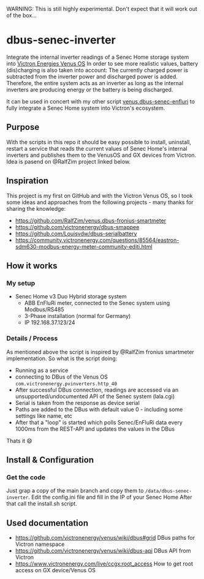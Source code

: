 WARNING: This is still highly experimental. Don't expect that it will work out of the box...

# dbus-senec-inverter
Integrate the internal inverter readings of a Senec Home storage system into [Victron Energies Venus OS](https://github.com/victronenergy/venus)
In order to see more realistic values, battery (dis)charging is also taken into account:
The currently charged power is subtracted from the inverter power and discharged power is added. Therefore, the entire system acts as an inverter as long as the internal inverters are producing energy or the battery is being discharged.

It can be used in concert with my other script [venus.dbus-senec-enfluri](https://github.com/kopierschnitte/venus.dbus-senec-enfluri) to fully integrate a Senec Home system into Victron's ecosystem.

## Purpose
With the scripts in this repo it should be easy possible to install, uninstall, restart a service that reads the current values of Senec Home's internal inverters and publishes them to the VenusOS and GX devices from Victron.
Idea is pasend on @RalfZim project linked below.

## Inspiration
This project is my first on GitHub and with the Victron Venus OS, so I took some ideas and approaches from the following projects - many thanks for sharing the knowledge:
- https://github.com/RalfZim/venus.dbus-fronius-smartmeter
- https://github.com/victronenergy/dbus-smappee
- https://github.com/Louisvdw/dbus-serialbattery
- https://community.victronenergy.com/questions/85564/eastron-sdm630-modbus-energy-meter-community-editi.html

## How it works
### My setup
- Senec Home v3 Duo Hybrid storage system
  - ABB EnFluRi meter, connected to the Senec system using Modbus/RS485
  - 3-Phase installation (normal for Germany)
  - IP 192.168.37.123/24  

### Details / Process
As mentioned above the script is inspired by @RalfZim fronius smartmeter implementation.
So what is the script doing:
- Running as a service
- connecting to DBus of the Venus OS `com.victronenergy.pvinverters.http_40`
- After successful DBus connection, readings are accessed via an unsupported/undocumented API of the Senec system (lala.cgi)
- Serial is taken from the response as device serial
- Paths are added to the DBus with default value 0 - including some settings like name, etc
- After that a "loop" is started which polls Senec/EnFluRi data every 1000ms from the REST-API and updates the values in the DBus

Thats it 😄

## Install & Configuration
### Get the code
Just grap a copy of the main branch and copy them to `/data/dbus-senec-inverter`.
Edit the config.ini file and fill in the IP of your Senec Home
After that call the install.sh script.

## Used documentation
- https://github.com/victronenergy/venus/wiki/dbus#grid   DBus paths for Victron namespace
- https://github.com/victronenergy/venus/wiki/dbus-api   DBus API from Victron
- https://www.victronenergy.com/live/ccgx:root_access   How to get root access on GX device/Venus OS
